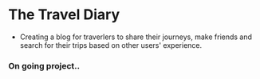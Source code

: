 # The Travel Diary
- Creating a blog for traverlers to share their journeys, make friends and search for their trips based on other users' experience.

### On going project..
